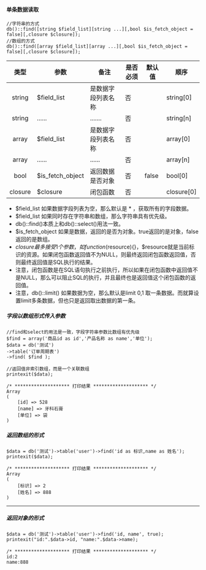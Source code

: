 #### 单条数据读取

```
//字符串的方式
db()::find([string $field_list][string ...][,bool $is_fetch_object = false][,closure $closure]);
//数组的方式
db()::find([array $field_list][array ...][,bool $is_fetch_object = false][,closure $closure]);
```



|类型|	参数|	备注|	是否必须|	默认值|	顺序|
|:-----------:| ---------- | --- | --- | --- | --- |
|string |	$field_list|是数据字段列表名称|	否| |	string[0]|
|string |	......|.......|	否|	 |	string[n]|
|array |	$field_list|是数据字段列表名称|	否| |	array[0]|
|array |	......|......|	否|	|	array[n]|
|bool   |$is_fetch_object|返回数据是否对象|	否|	false|	bool[0]|
|closure|	$closure|	闭包函数|	否|	|closure[0]|	

- $field_list 如果数据字段列表为空，那么默认是 * ，获取所有的字段数据。
- $field_list 如果同时存在字符串和数组，那么字符串具有优先级。
- db()::find()本质上和db()::select()用法一致。
- $is_fetch_object 如果是数据，返回的是否为对象。true返回的是对象，false返回的是数组。
- $closure 最多接受1个参数，如function($resource){}，$resource就是当前标识的资源。如果闭包函数返回值不为NULL，则最终返回闭包函数返回值，否则最终返回值是SQL执行的结果。
- 注意，闭包函数是在SQL语句执行之前执行，所以如果在闭包函数中返回值不是NULL，那么可以阻止SQL的执行，并且最终也是返回值这个闭包函数的返回值。
- 注意，db()::limit() 如果数据为空，那么默认是limit 0,1 取一条数据。而就算设置limit多条数据，但也只是返回取出数据的第一条。
 

##### 字段以数组形式传入参数


```
//find和select的用法是一致，字段字符串参数比数组有优先级
$find = array('商品id as id','产品名称 as name','单位');
$data = db('测试')
->table('订单周期表')
->find( $find );

//返回值非索引数组，而是一个关联数组
printexit($data);
```



```
/* ******************** 打印结果 ******************** */
Array
(
    [id] => 528
    [name] => 牙科石膏
    [单位] => 袋
)
```



##### 返回数组的形式

```
$data = db('测试')->table('user')->find('id as 标识,name as 姓名');
printexit($data);
```



```
/* ******************** 打印结果 ******************** */
Array
(
    [标识] => 2
    [姓名] => 888
)
```



---

##### 返回对象的形式


```
$data = db('测试')->table('user')->find('id, name', true);
printexit("id:".$data->id, "name:".$data->name);
```


```
/* ******************** 打印结果 ******************** */
id:2
name:888
```


